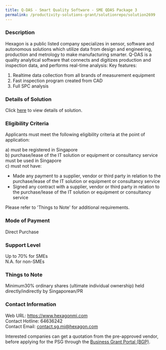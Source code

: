 ```yaml
---
title: Q-DAS - Smart Quality Software - SME QDAS Package 3
permalink: /productivity-solutions-grant/solutionrepo/solution2699
---
```


### Description

Hexagon is a public listed company specializes in sensor, software and autonomous solutions which utilize data from design and engineering, production and metrology to make manufacturing smarter.
Q-DAS is a quality analytical software that connects and digitizes production and inspection data, and performs real-time analysis: 
Key features:
1) Realtime data collection from all brands of measurement equipment
2) Fast inspection program created from CAD
3) Full SPC analysis

### Details of Solution

Click <a href='https://www.gobusiness.gov.sg/images/psg/Hexagon_Metrology_20200850_Desensitised_Annex_3_Part_3.pdf' target='_blank' rel='noopener'>here</a> to view details of solution.

### Eligibility Criteria

Applicants must meet the following eligibility criteria at the point of application:

a) must be registered in Singapore <br>
b) purchase/lease of the IT solution or equipment or consultancy service must be used in Singapore <br>
c) must not have:
- Made any payment to a supplier, vendor or third party in relation to the purchase/lease of the IT solution or equipment or consultancy service
- Signed any contract with a supplier, vendor or third party in relation to the purchase/lease of the IT solution or equipment or consultancy service

Please refer to 'Things to Note' for additional requirements.

### Mode of Payment
Direct Purchase

### Support Level
Up to 70% for SMEs <br>
N.A. for non-SMEs

### Things to Note
Minimum30% ordinary shares (ultimate individual ownership) held directly/indirectly by Singaporean/PR

### Contact Information
Web URL: https://www.hexagonmi.com <br>Contact Hotline: 64636242 <br>Contact Email: contact.sg.mi@hexagon.com <br>

Interested companies can get a quotation from the pre-approved vendor, before applying for the PSG through the <a target='_blank' rel='noopener' href='https://www.businessgrants.gov.sg/'>Business Grant Portal (BGP)</a>.
